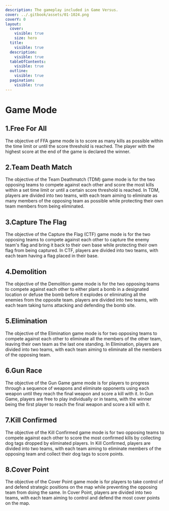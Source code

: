 ```yaml
---
description: The gameplay included in Game Versus.
cover: ../.gitbook/assets/01-1024.png
coverY: 0
layout:
  cover:
    visible: true
    size: hero
  title:
    visible: true
  description:
    visible: true
  tableOfContents:
    visible: true
  outline:
    visible: true
  pagination:
    visible: true
---
```


# Game Mode

## 1.Free For All

The objective of FFA game mode is to score as many kills as possible within the time limit or until the score threshold is reached. The player with the highest score at the end of the game is declared the winner.

## 2.Team Death Match

The objective of the Team Deathmatch (TDM) game mode is for the two opposing teams to compete against each other and score the most kills within a set time limit or until a certain score threshold is reached. In TDM, players are divided into two teams, with each team aiming to eliminate as many members of the opposing team as possible while protecting their own team members from being eliminated.

## 3.Capture The Flag

The objective of the Capture the Flag (CTF) game mode is for the two opposing teams to compete against each other to capture the enemy team's flag and bring it back to their own base while protecting their own flag from being captured. In CTF, players are divided into two teams, with each team having a flag placed in their base.

## 4.Demolition

The objective of the Demolition game mode is for the two opposing teams to compete against each other to either plant a bomb in a designated location or defuse the bomb before it explodes or eliminating all the enemies from the opposite team. players are divided into two teams, with each team taking turns attacking and defending the bomb site.

## 5.Elimination

The objective of the Elimination game mode is for two opposing teams to compete against each other to eliminate all the members of the other team, leaving their own team as the last one standing. In Elimination, players are divided into two teams, with each team aiming to eliminate all the members of the opposing team.

## 6.Gun Race

The objective of the Gun Game game mode is for players to progress through a sequence of weapons and eliminate opponents using each weapon until they reach the final weapon and score a kill with it. In Gun Game, players are free to play individually or in teams, with the winner being the first player to reach the final weapon and score a kill with it.

## 7.Kill Confirmed

The objective of the Kill Confirmed game mode is for two opposing teams to compete against each other to score the most confirmed kills by collecting dog tags dropped by eliminated players. In Kill Confirmed, players are divided into two teams, with each team aiming to eliminate members of the opposing team and collect their dog tags to score points.

## 8.Cover Point

The objective of the Cover Point game mode is for players to take control of and defend strategic positions on the map while preventing the opposing team from doing the same. In Cover Point, players are divided into two teams, with each team aiming to control and defend the most cover points on the map.

